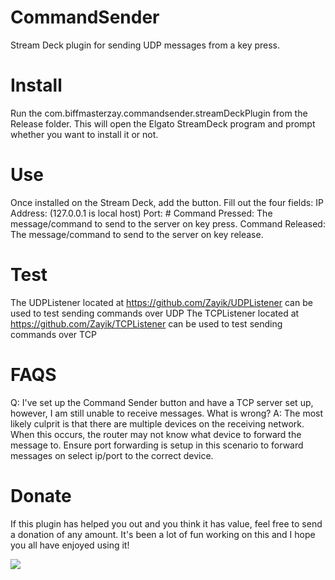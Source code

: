 # CommandSender
 Stream Deck plugin for sending UDP messages from a key press. 

# Install
 Run the com.biffmasterzay.commandsender.streamDeckPlugin from the Release folder.
 This will open the Elgato StreamDeck program and prompt whether you want to install it or not.
 
# Use
 Once installed on the Stream Deck, add the button. 
 Fill out the four fields:
	IP Address: (127.0.0.1 is local host)
	Port: #
	Command Pressed: The message/command to send to the server on key press.
	Command Released: The message/command to send to the server on key release.

# Test
 The UDPListener located at https://github.com/Zayik/UDPListener can be used to test sending commands over UDP
 The TCPListener located at https://github.com/Zayik/TCPListener can be used to test sending commands over TCP


# FAQS
Q: I've set up the Command Sender button and have a TCP server set up, however, I am still unable to receive messages. What is wrong?
A: The most likely culprit is that there are multiple devices on the receiving network. When this occurs, the router may not know what device to forward the message to. Ensure port forwarding is setup in this scenario to forward messages on select ip/port to the correct device. 

# Donate
If this plugin has helped you out and you think it has value, feel free to send a donation of any amount. It's been a lot of fun working on this and I hope you all have enjoyed using it!

[![](https://www.paypalobjects.com/en_US/i/btn/btn_donateCC_LG.gif)](https://www.paypal.com/donate/?business=2CMZ24E89WANG&no_recurring=0&currency_code=USD)
